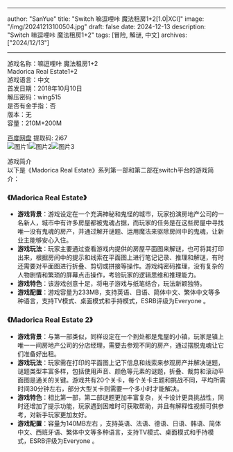 
---
author: "SanYue"
title: "Switch 嘛逗哩咔 魔法租房1+2[1.0|XCI]"
image: "/img/20241213100504.jpg"
draft: false
date: 2024-12-13
description: "Switch 嘛逗哩咔 魔法租房1+2"
tags: [冒险, 解谜, 中文]
archives: ["2024/12/13"]

---

游戏名称：嘛逗哩咔 魔法租房1+2   
Madorica Real Estate1+2    
游戏语言：中文  
首发日期：2018年10月10日  
解压密码：wing515  
是否有金手指：否  
版本：无   
容量：210M+200M

[百度网盘](https://pan.baidu.com/s/1vJfwvyWp1XRJZPn7WsUJnA) 提取码: 2i67  
![图片1](/img/054fb8.jpg)![图片2](/img/cf1726.jpg)![图片3](/img/2da9d6.jpg)  

游戏简介  
以下是《Madorica Real Estate》系列第一部和第二部在switch平台的游戏简介：

### 《Madorica Real Estate》
- **游戏背景**：游戏设定在一个充满神秘和鬼怪的城市，玩家扮演房地产公司的一名新人，城市中有许多房屋都被鬼魂占据，而玩家的任务是在这些房屋中寻找唯一没有鬼魂的房产，并通过解开谜题、运用魔法来驱除房间中的鬼魂，让新业主能够安心入住。
- **游戏玩法**：玩家主要通过查看游戏内提供的房屋平面图来解谜，也可将其打印出来，根据房间中的提示和线索在平面图上进行笔记记录、推理和解谜，有时还需要对平面图进行折叠、剪切或拼接等操作。游戏纯密码推理，没有复杂的人物剧情和繁琐的屏幕点击操作，考验玩家的逻辑思维和推理能力。
- **游戏特色**：该游戏创意十足，将电子游戏与纸笔结合，玩法新颖独特。
- **游戏配置**：游戏容量为233MB，支持英语、日语、简体中文、繁体中文等多种语言，支持TV模式、桌面模式和手持模式，ESRB评级为Everyone 。

### 《Madorica Real Estate 2》
- **游戏背景**：与第一部类似，同样设定在一个到处都是鬼屋的小镇，玩家是镇上唯一一间房地产公司的分店经理，需要去参观不同的房产，通过摆脱鬼魂让它们准备好出租。
- **游戏玩法**：玩家需在打印的平面图上记下信息和线索来参观房产并解决谜题，谜题类型丰富多样，包括使用声音、颜色等元素的谜题，折叠、裁剪和滚动平面图是通关的关键。游戏共有20个关卡，每个关卡主题和挑战不同，平均所需时间30分钟左右，部分大型关卡则需要一个多小时才能解决。
- **游戏特色**：相比第一部，第二部谜题更加丰富复杂，关卡设计更具挑战性，同时还增加了提示功能，玩家遇到困难时可获取帮助，并且有解释性视频可供参考，对新手玩家更加友好。
- **游戏配置**：容量为140MB左右 ，支持英语、法语、德语、日语、韩语、简体中文、西班牙语、繁体中文等多种语言，支持TV模式、桌面模式和手持模式，ESRB评级为Everyone 。

